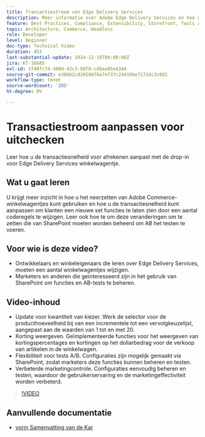 ```yaml
---
title: Transactiestroom van Edge Delivery Services
description: Meer informatie over Adobe Edge Delivery Services en hoe u de transactiesnelheid kunt wijzigen.
feature: Best Practices, Compliance, Extensibility, Storefront, Tools and External Services
topic: Architecture, Commerce, Headless
role: Developer
level: Beginner
doc-type: Technical Video
duration: 453
last-substantial-update: 2024-12-16T00:00:00Z
jira: KT-16685
exl-id: 1f48fc74-400d-42c3-80f0-cd6aa95e4344
source-git-commit: e306b2cd26506f6a7ef37c2d416be7172dc3c0d2
workflow-type: tm+mt
source-wordcount: '205'
ht-degree: 0%

---
```


# Transactiestroom aanpassen voor uitchecken

Leer hoe u de transactiesnelheid voor afrekenen aanpast met de drop-in voor Edge Delivery Services winkelwagentje.

## Wat u gaat leren

U krijgt meer inzicht in hoe u het neerzetten van Adobe Commerce-winkelwagentjes kunt gebruiken en hoe u de transactiesnelheid kunt aanpassen om klanten een nieuwe set functies te laten zien door een aantal coderegels te wijzigen.  Leer ook hoe te om deze veranderingen om te zetten die van SharePoint moeten worden beheerd om AB het testen te voeren.

## Voor wie is deze video?

* Ontwikkelaars en winkeleigenaars die leren over Edge Delivery Services, moeten een aantal winkelwagentjes wijzigen.
* Marketers en anderen die geïnteresseerd zijn in het gebruik van SharePoint om functies en AB-tests te beheren.

## Video-inhoud

* Update voor kwantiteit van kiezer. Werk de selector voor de producthoeveelheid bij van een incrementele tot een vervolgkeuzelijst, aangepast aan de waarden van 1 tot en met 20.
* Korting weergeven. Geïmplementeerde functies voor het weergeven van kortingspercentages en kortingen op het dollarbedrag voor de verkoop van artikelen in de winkelwagen.
* Flexibiliteit voor tests A/B. Configuraties zijn mogelijk gemaakt via SharePoint, zodat marketers deze functies kunnen beheren en testen.
* Verbeterde marketingcontrole. Configuraties eenvoudig beheren en testen, waardoor de gebruikerservaring en de marketingeffectiviteit worden verbeterd.

>[!VIDEO](https://video.tv.adobe.com/v/3442351?learn=on)

## Aanvullende documentatie

* [ vorm Samenvatting van de Kar ](https://experienceleague.adobe.com/developer/commerce/storefront/dropins/cart/tutorials/configure-cart-summary/?lang=nl-NL)
